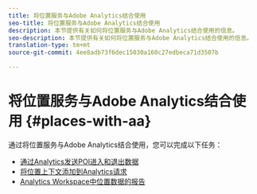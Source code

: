 ```yaml
---
title: 将位置服务与Adobe Analytics结合使用
seo-title: 将位置服务与Adobe Analytics结合使用
description: 本节提供有关如何将位置服务与Adobe Analytics结合使用的信息。
seo-description: 本节提供有关如何将位置服务与Adobe Analytics结合使用的信息。
translation-type: tm+mt
source-git-commit: 4ee8adb73f6dec15030a160c27edbeca71d3507b

---
```



# 将位置服务与Adobe Analytics结合使用 {#places-with-aa}

通过将位置服务与Adobe Analytics结合使用，您可以完成以下任务：

* [通过Analytics发送POI进入和退出数据](/help/use-places-with-other-solutions/places-adobe-analytics/use-places-adobe-analytics.md)
* [将位置上下文添加到Analytics请求](/help/use-places-with-other-solutions/places-adobe-analytics/run-reports-aa-places-data.md)
* [Analytics Workspace中位置数据的报告](/help/use-places-with-other-solutions/places-adobe-analytics/run-reports-aa-places-data.md)